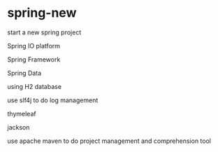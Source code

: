 # spring-new
start a new spring project

Spring IO platform

Spring Framework

Spring Data

using H2 database

use slf4j to do log management 

thymeleaf

jackson

use apache maven to do project management and comprehension tool
